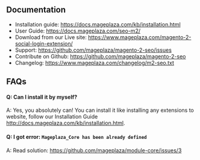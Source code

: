 ## Documentation

- Installation guide: https://docs.mageplaza.com/kb/installation.html
- User Guide: https://docs.mageplaza.com/seo-m2/
- Download from our Live site: https://www.mageplaza.com/magento-2-social-login-extension/
- Support: https://github.com/mageplaza/magento-2-seo/issues
- Contribute on Github: https://github.com/mageplaza/magento-2-seo
- Changelog: https://www.mageplaza.com/changelog/m2-seo.txt

## FAQs

#### Q: Can I install it by myself?
A: Yes, you absolutely can! You can install it like installing any extensions to website, follow our Installation Guide http://docs.mageplaza.com/kb/installation.html. 

#### Q: I got error: `Mageplaza_Core has been already defined`
A: Read solution: https://github.com/mageplaza/module-core/issues/3
